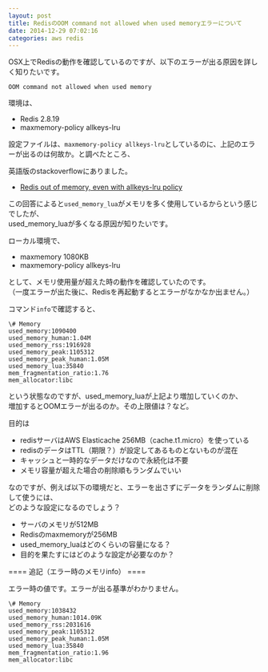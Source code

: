```yaml
---
layout: post
title: RedisのOOM command not allowed when used memoryエラーについて
date: 2014-12-29 07:02:16
categories: aws redis
---
```

<!-- {% raw %} -->
<p>OSX上でRedisの動作を確認しているのですが、以下のエラーが出る原因を詳しく知りたいです。</p>

<p><code>OOM command not allowed when used memory</code></p>

<p>環境は、</p>

<ul>
<li>Redis 2.8.19</li>
<li>maxmemory-policy allkeys-lru</li>
</ul>

<p>設定ファイルは、<code>maxmemory-policy allkeys-lru</code>としているのに、上記のエラーが出るのは何故か。と調べたところ、</p>

<p>英語版のstackoverflowにありました。</p>

<ul>
<li><a href="https://stackoverflow.com/questions/24990555/redis-out-of-memory-even-with-allkeys-lru-policy">Redis out of memory, even with allkeys-lru policy</a></li>
</ul>

<p>この回答によると<code>used_memory_lua</code>がメモリを多く使用しているからという感じでしたが、<br>
used_memory_luaが多くなる原因が知りたいです。</p>

<p>ローカル環境で、</p>

<ul>
<li>maxmemory 1080KB</li>
<li>maxmemory-policy allkeys-lru</li>
</ul>

<p>として、メモリ使用量が超えた時の動作を確認していたのです。<br>
（一度エラーが出た後に、Redisを再起動するとエラーがなかなか出ません。）</p>

<p>コマンド<code>info</code>で確認すると、</p>

<pre><code>\# Memory
used_memory:1090400
used_memory_human:1.04M
used_memory_rss:1916928
used_memory_peak:1105312
used_memory_peak_human:1.05M
used_memory_lua:35840
mem_fragmentation_ratio:1.76
mem_allocator:libc
</code></pre>

<p>という状態なのですが、used_memory_luaが上記より増加していくのか、<br>
増加するとOOMエラーが出るのか。その上限値は？など。</p>

<p>目的は</p>

<ul>
<li>redisサーバはAWS Elasticache 256MB（cache.t1.micro）を使っている</li>
<li>redisのデータはTTL（期限？）が設定してあるものとないものが混在</li>
<li>キャッシュと一時的なデータだけなので永続化は不要</li>
<li>メモリ容量が超えた場合の削除順もランダムでいい</li>
</ul>

<p>なのですが、例えば以下の環境だと、エラーを出さずにデータをランダムに削除して使うには、<br>
どのような設定になるのでしょう？</p>

<ul>
<li>サーバのメモリが512MB</li>
<li>Redisのmaxmemoryが256MB</li>
<li>used_memory_luaはどのくらいの容量になる？</li>
<li>目的を果たすにはどのような設定が必要なのか？</li>
</ul>

<p>==== 追記（エラー時のメモリinfo） ====</p>

<p>エラー時の値です。エラーが出る基準がわかりません。</p>

<pre><code>\# Memory
used_memory:1038432
used_memory_human:1014.09K
used_memory_rss:2031616
used_memory_peak:1105312
used_memory_peak_human:1.05M
used_memory_lua:35840
mem_fragmentation_ratio:1.96
mem_allocator:libc
</code></pre>
<!-- {% endraw %} -->
